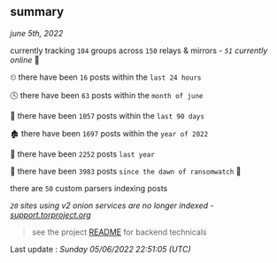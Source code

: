 
## summary
_june 5th, 2022_

currently tracking `104` groups across `150` relays & mirrors - _`51` currently online_ 📡

⏲ there have been `16` posts within the `last 24 hours`

🕓 there have been `63` posts within the `month of june`

📅 there have been `1057` posts within the `last 90 days`

🏚 there have been `1697` posts within the `year of 2022`

🚀 there have been `2252` posts `last year`

🦕 there have been `3983` posts `since the dawn of ransomwatch` 🐣

there are `50` custom parsers indexing posts

_`20` sites using v2 onion services are no longer indexed - [support.torproject.org](https://support.torproject.org/onionservices/v2-deprecation/)_

> see the project [README](https://github.com/jmousqueton/ransomwatch#readme) for backend technicals



Last update : _Sunday 05/06/2022 22:51:05 (UTC)_

